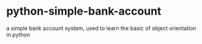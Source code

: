 # python-simple-bank-account
a simple bank account system, used to learn the basic of object orientation in python
